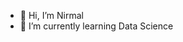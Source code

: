 - 👋 Hi, I’m Nirmal
- 🌱 I’m currently learning Data Science
<!---
tnj006/tnj006 is a ✨ special ✨ repository because its `README.md` (this file) appears on your GitHub profile.
You can click the Preview link to take a look at your changes.
--->
